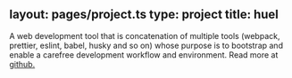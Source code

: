 layout: pages/project.ts
type: project
title: huel
---

A web development tool that is concatenation of multiple tools (webpack, prettier, eslint, babel, husky and so on) whose purpose is to bootstrap and enable a carefree development workflow and environment. Read more at [github.](https://github.com/samiralajmovic/huel)
